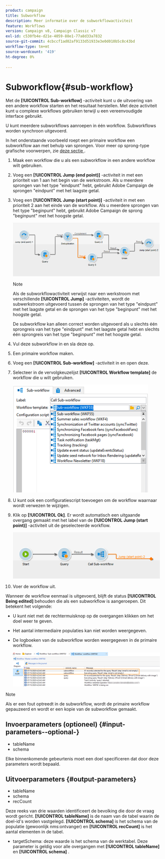```yaml
---
product: campaign
title: Subworkflow
description: Meer informatie over de subworkflowactiviteit
feature: Workflows
version: Campaign v8, Campaign Classic v7
exl-id: c530fb4e-d21e-4059-88e1-77a8d33a7832
source-git-commit: 4cbccf1ad02af9133d51933e3e0d010b5c8c43bd
workflow-type: tm+mt
source-wordcount: '419'
ht-degree: 0%

---
```


# Subworkflow{#sub-workflow}



Met de **[!UICONTROL Sub-workflow]** -activiteit kunt u de uitvoering van een andere workflow starten en het resultaat herstellen. Met deze activiteit kunt u complexe workflows gebruiken terwijl u een vereenvoudigde interface gebruikt.

U kunt meerdere subworkflows aanroepen in één workflow. Subworkflows worden synchroon uitgevoerd.

In het onderstaande voorbeeld roept een primaire workflow een subworkflow aan met behulp van sprongen. Voor meer op sprong-type grafische voorwerpen, zie [ deze sectie ](jump-start-point-and-end-point.md).

1. Maak een workflow die u als een subworkflow in een andere workflow wilt gebruiken.
1. Voeg een **[!UICONTROL Jump (end point)]** -activiteit in met een prioriteit van 1 aan het begin van de werkstroom. Als u meerdere sprongen van het type &quot;eindpunt&quot; hebt, gebruikt Adobe Campaign de sprongen &quot;eindpunt&quot; met het laagste getal.
1. Voeg een **[!UICONTROL Jump (start point)]** -activiteit in met een prioriteit 2 aan het einde van de workflow. Als u meerdere sprongen van het type &quot;beginpunt&quot; hebt, gebruikt Adobe Campaign de sprong &quot;beginpunt&quot; met het hoogste getal.

   ![](assets/subworkflow_jumps.png)

   >[!NOTE]
   >
   >Als de subworkflowactiviteit verwijst naar een werkstroom met verschillende **[!UICONTROL Jump]** -activiteiten, wordt de subwerkstroom uitgevoerd tussen de sprongen van het type &quot;eindpunt&quot; met het laagste getal en de sprongen van het type &quot;beginpunt&quot; met het hoogste getal.
   >
   >De subworkflow kan alleen correct worden uitgevoerd als u slechts één sprongreis van het type &quot;eindpunt&quot; met het laagste getal hebt en slechts één sprongreis van het type &quot;beginpunt&quot; met het hoogste getal.

1. Vul deze subworkflow in en sla deze op.
1. Een primaire workflow maken.
1. Voeg een **[!UICONTROL Sub-workflow]** -activiteit in en open deze.
1. Selecteer in de vervolgkeuzelijst **[!UICONTROL Workflow template]** de workflow die u wilt gebruiken.

   ![](assets/subworkflow_selection.png)

1. U kunt ook een configuratiescript toevoegen om de workflow waarnaar wordt verwezen te wijzigen.
1. Klik op **[!UICONTROL Ok]**. Er wordt automatisch een uitgaande overgang gemaakt met het label van de **[!UICONTROL Jump (start point)]** -activiteit uit de geselecteerde workflow.

   ![](assets/subworkflow_outbound.png)

1. Voer de workflow uit.

Wanneer de workflow eenmaal is uitgevoerd, blijft de status **[!UICONTROL Being edited]** behouden die als een subworkflow is aangeroepen. Dit betekent het volgende:

* U kunt niet met de rechtermuisknop op de overgangen klikken om het doel weer te geven.
* Het aantal intermediaire populaties kan niet worden weergegeven.
* De logboeken van de subworkflow worden weergegeven in de primaire workflow.

  ![](assets/subworkflow_logs.png)

>[!NOTE]
>
>Als er een fout optreedt in de subworkflow, wordt de primaire workflow gepauzeerd en wordt er een kopie van de subworkflow gemaakt.

## Invoerparameters (optioneel) {#input-parameters--optional-}

* tableName
* schema

Elke binnenkomende gebeurtenis moet een doel specificeren dat door deze parameters wordt bepaald.

## Uitvoerparameters {#output-parameters}

* tableName
* schema
* recCount

Deze reeks van drie waarden identificeert de bevolking die door de vraag wordt gericht. **[!UICONTROL tableName]** is de naam van de tabel waarin de doel-id&#39;s worden vastgelegd. **[!UICONTROL schema]** is het schema van de populatie (gewoonlijk nms:ontvanger) en **[!UICONTROL recCount]** is het aantal elementen in de tabel.

* targetSchema: deze waarde is het schema van de werktabel. Deze parameter is geldig voor alle overgangen met **[!UICONTROL tableName]** en **[!UICONTROL schema]** .

